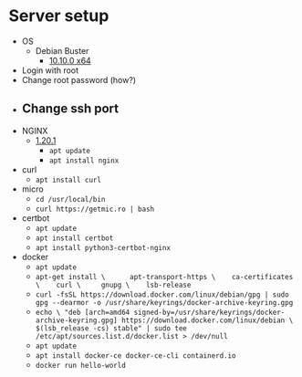 # Server setup

- OS
    - Debian Buster
        - [10.10.0 x64](https://cdimage.debian.org/debian-cd/current/amd64/iso-cd/debian-10.10.0-amd64-netinst.iso)
- Login with root
- Change root password (how?)
- Change ssh port
    - 
- NGINX
    - [1.20.1](https://nginx.org/download/nginx-1.20.1.tar.gz)
        - `apt update`
        - `apt install nginx`
- curl
    - `apt install curl`
- micro
    - `cd /usr/local/bin`
    - `curl https://getmic.ro | bash`
- certbot
    - `apt update`
    - `apt install certbot`
    - `apt install python3-certbot-nginx`
- docker
    - `apt update`
    - `apt-get install \     
        apt-transport-https \   
        ca-certificates \   
        curl \    
        gnupg \   
        lsb-release`
    -  `curl -fsSL https://download.docker.com/linux/debian/gpg | sudo gpg --dearmor -o /usr/share/keyrings/docker-archive-keyring.gpg`
    - `echo \
  "deb [arch=amd64 signed-by=/usr/share/keyrings/docker-archive-keyring.gpg] https://download.docker.com/linux/debian \
  $(lsb_release -cs) stable" | sudo tee /etc/apt/sources.list.d/docker.list > /dev/null`
    - `apt update`
    - `apt install docker-ce docker-ce-cli containerd.io`
    - `docker run hello-world`
